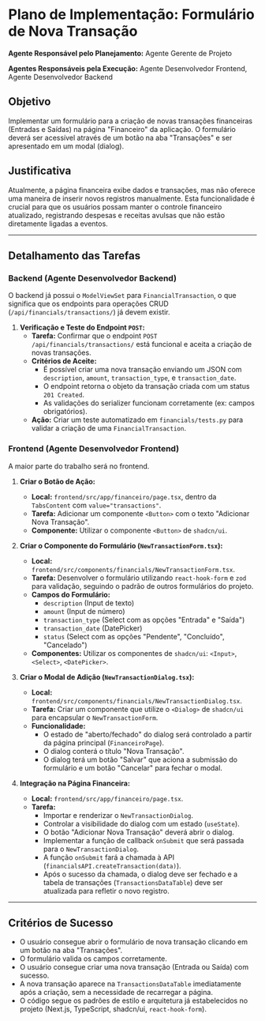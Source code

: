 # Plano de Implementação: Formulário de Nova Transação

**Agente Responsável pelo Planejamento:** Agente Gerente de Projeto

**Agentes Responsáveis pela Execução:** Agente Desenvolvedor Frontend, Agente Desenvolvedor Backend

## Objetivo

Implementar um formulário para a criação de novas transações financeiras (Entradas e Saídas) na página "Financeiro" da aplicação. O formulário deverá ser acessível através de um botão na aba "Transações" e ser apresentado em um modal (dialog).

## Justificativa

Atualmente, a página financeira exibe dados e transações, mas não oferece uma maneira de inserir novos registros manualmente. Esta funcionalidade é crucial para que os usuários possam manter o controle financeiro atualizado, registrando despesas e receitas avulsas que não estão diretamente ligadas a eventos.

---

## Detalhamento das Tarefas

### Backend (Agente Desenvolvedor Backend)

O backend já possui o `ModelViewSet` para `FinancialTransaction`, o que significa que os endpoints para operações CRUD (`/api/financials/transactions/`) já devem existir.

1.  **Verificação e Teste do Endpoint `POST`:**
    *   **Tarefa:** Confirmar que o endpoint `POST /api/financials/transactions/` está funcional e aceita a criação de novas transações.
    *   **Critérios de Aceite:**
        *   É possível criar uma nova transação enviando um JSON com `description`, `amount`, `transaction_type`, e `transaction_date`.
        *   O endpoint retorna o objeto da transação criada com um status `201 Created`.
        *   As validações do serializer funcionam corretamente (ex: campos obrigatórios).
    *   **Ação:** Criar um teste automatizado em `financials/tests.py` para validar a criação de uma `FinancialTransaction`.

### Frontend (Agente Desenvolvedor Frontend)

A maior parte do trabalho será no frontend.

1.  **Criar o Botão de Ação:**
    *   **Local:** `frontend/src/app/financeiro/page.tsx`, dentro da `TabsContent` com `value="transactions"`.
    *   **Tarefa:** Adicionar um componente `<Button>` com o texto "Adicionar Nova Transação".
    *   **Componente:** Utilizar o componente `<Button>` de `shadcn/ui`.

2.  **Criar o Componente do Formulário (`NewTransactionForm.tsx`):**
    *   **Local:** `frontend/src/components/financials/NewTransactionForm.tsx`.
    *   **Tarefa:** Desenvolver o formulário utilizando `react-hook-form` e `zod` para validação, seguindo o padrão de outros formulários do projeto.
    *   **Campos do Formulário:**
        *   `description` (Input de texto)
        *   `amount` (Input de número)
        *   `transaction_type` (Select com as opções "Entrada" e "Saída")
        *   `transaction_date` (DatePicker)
        *   `status` (Select com as opções "Pendente", "Concluído", "Cancelado")
    *   **Componentes:** Utilizar os componentes de `shadcn/ui`: `<Input>`, `<Select>`, `<DatePicker>`.

3.  **Criar o Modal de Adição (`NewTransactionDialog.tsx`):**
    *   **Local:** `frontend/src/components/financials/NewTransactionDialog.tsx`.
    *   **Tarefa:** Criar um componente que utilize o `<Dialog>` de `shadcn/ui` para encapsular o `NewTransactionForm`.
    *   **Funcionalidade:**
        *   O estado de "aberto/fechado" do dialog será controlado a partir da página principal (`FinanceiroPage`).
        *   O dialog conterá o título "Nova Transação".
        *   O dialog terá um botão "Salvar" que aciona a submissão do formulário e um botão "Cancelar" para fechar o modal.

4.  **Integração na Página Financeira:**
    *   **Local:** `frontend/src/app/financeiro/page.tsx`.
    *   **Tarefa:**
        *   Importar e renderizar o `NewTransactionDialog`.
        *   Controlar a visibilidade do dialog com um estado (`useState`).
        *   O botão "Adicionar Nova Transação" deverá abrir o dialog.
        *   Implementar a função de callback `onSubmit` que será passada para o `NewTransactionDialog`.
        *   A função `onSubmit` fará a chamada à API (`financialsAPI.createTransaction(data)`).
        *   Após o sucesso da chamada, o dialog deve ser fechado e a tabela de transações (`TransactionsDataTable`) deve ser atualizada para refletir o novo registro.

---

## Critérios de Sucesso

-   O usuário consegue abrir o formulário de nova transação clicando em um botão na aba "Transações".
-   O formulário valida os campos corretamente.
-   O usuário consegue criar uma nova transação (Entrada ou Saída) com sucesso.
-   A nova transação aparece na `TransactionsDataTable` imediatamente após a criação, sem a necessidade de recarregar a página.
-   O código segue os padrões de estilo e arquitetura já estabelecidos no projeto (Next.js, TypeScript, shadcn/ui, `react-hook-form`).
